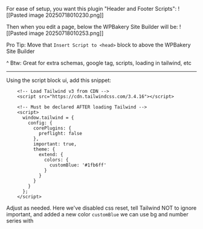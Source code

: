 
For ease of setup, you want this plugin "Header and Footer Scripts":
![[Pasted image 20250718010230.png]]

Then when you edit a page, below the WPBakery Site Builder will be:
![[Pasted image 20250718010253.png]]

Pro Tip: Move that `Insert Script to <head>` block to above the WPBakery Site Builder

^ Btw: Great for extra schemas, google tag, scripts, loading in tailwind, etc

---

Using the script block ui, add this snippet:
```
    <!-- Load Tailwind v3 from CDN -->  
    <script src="https://cdn.tailwindcss.com/3.4.16"></script>  
  
    <!-- Must be declared AFTER loading Tailwind -->  
    <script>  
      window.tailwind = {  
        config: {  
          corePlugins: {  
            preflight: false  
          },  
          important: true,  
          theme: {  
            extend: {  
              colors: {  
                customBlue: '#1fb6ff'  
              }  
            }  
          }  
        }  
      };  
    </script>
```

Adjust as needed. Here we've disabled css reset, tell Tailwind NOT to ignore important, and added a new color `customBlue` we can use bg and number series with